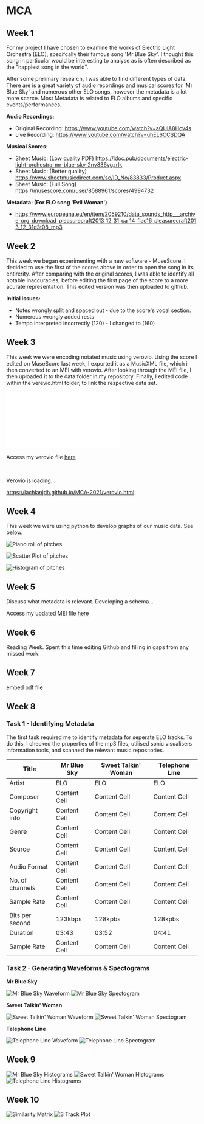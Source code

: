 # MCA

## Week 1

For my project I have chosen to examine the works of Electric Light Orchestra (ELO), specifcally their famous song 'Mr Blue Sky'. I thought this song in particular would be interesting to analyse as is often described as the "happiest song in the world". 

After some prelimary research, I was able to find different types of data. There are is a great variety of audio recordings and musical scores for 'Mr Blue Sky' and numerous other ELO songs, however the metadata is a lot more scarce. Most Metadata is related to ELO albums and specific events/performances.

**Audio Recordings:**

* Original Recording: https://www.youtube.com/watch?v=aQUlA8Hcv4s
* Live Recording:     https://www.youtube.com/watch?v=uhEL6CCSDQA

**Musical Scores:**

* Sheet Music: (Low quality PDF) https://idoc.pub/documents/electric-light-orchestra-mr-blue-sky-2nv836vgzrlk
* Sheet Music: (Better quality)  https://www.sheetmusicdirect.com/se/ID_No/83833/Product.aspx
* Sheet Music: (Full Song) https://musescore.com/user/8588961/scores/4994732

**Metadata: (For ELO song 'Evil Woman')**

* https://www.europeana.eu/en/item/2059210/data_sounds_http___archive_org_download_pleasurecraft2013_12_31_ca_14_flac16_pleasurecraft2013_12_31d3t08_mp3

## Week 2

This week we began experimenting with a new software - MuseScore. I decided to use the first of the scores above in order to open the song in its entirerity. After comparing with the original scores, I was able to identify all notable inaccuracies, before editing the first page of the score to a more acurate representation. This edited version was then uploaded to github.

**Initial issues:**
* Notes wrongly split and spaced out - due to the score's vocal section.
* Numerous wrongly added rests 
* Tempo interpreted incorrectly (120) - I changed to (160)

## Week 3

This week we were encoding notated music using verovio. Using the score I edited on MuseScore last week, I exported it as a MusicXML file, which i then converted to an MEI with verovio. After looking through the MEI file, I then uploaded it to the data folder in my repository. Finally, I edited code within the verevio.html folder, to link the respective data set. 

![PDF of Annotated MEI file](/mrblueskyeditedSCORE.pdf)

Access my verovio file [here](verovio.html)

​<div id="app">Verovio is loading...</div>
<script type="module">
import 'https://www.verovio.org/javascript/app/verovio-app.js';
const options = {
defaultView: 'responsive',
defaultZoom: 3,
enableResponsive: true,
enableDocument: true
}
var file = 'data/mrblueskyeditedSCORE.mei';
const app = new Verovio.App(document.getElementById("app"), options);
fetch(file)
.then(function(response) {
return response.text();
})
.then(function(text) {
app.loadData(text);
});
</script>

https://lachlanjdh.github.io/MCA-2021/verovio.html

## Week 4

This week we were using python to develop graphs of our music data. See below.

![Piano roll of pitches](/NoteQuarterLengthByPitch.png)

![Scatter Plot of pitches](/ScatterPlot(1).png)

![Histogram of pitches](/Histogram(1).png)

## Week 5

Discuss what metadata is relevant. Developing a schema...

Access my updated MEI file [here](https://github.com/lachlanjdh/MCA-2021/blob/master/data/mrblueskyeditedSCORE.mei)

## Week 6

Reading Week. Spent this time editing Github and filling in gaps from any missed work.

## Week 7

embed pdf file

## Week 8

### Task 1 - Identifying Metadata

The first task required me to identify metadata for seperate ELO tracks. To do this, I checked the properties of the mp3 files, utilised sonic visualisers information tools, and scanned the relevant music repositories. 

|      Title    |  Mr Blue Sky  | Sweet Talkin' Woman  | Telephone Line |
| ------------- | ------------- | -------------------- | -------------- |
| Artist  | ELO  | ELO  | ELO  |
| Composer  | Content Cell  | Content Cell  | Content Cell  |
| Copyright info  | Content Cell  | Content Cell  | Content Cell  |
| Genre  | Content Cell  | Content Cell  | Content Cell  |
| Source  | Content Cell  | Content Cell  | Content Cell  |
| Audio Format  | Content Cell  | Content Cell  | Content Cell  |
| No. of channels  | Content Cell  | Content Cell  | Content Cell  |
| Sample Rate  | Content Cell  | Content Cell  | Content Cell  |
| Bits per second  | 123kbps  | 128kpbs  | 128kpbs  |
| Duration  | 03:43  | 03:52  | 04:41  |
| Sample Rate  | Content Cell  | Content Cell  | Content Cell  |

### Task 2 - Generating Waveforms & Spectograms

**Mr Blue Sky**

![Mr Blue Sky Waveform](/MrBlueSkyWaveform.png)
![Mr Blue Sky Spectogram](/week9_MrBlueSky_Spectogram.png)

**Sweet Talkin' Woman**

![Sweet Talkin' Woman Waveform](/SweetTalkin'WomanWaveform.png)
![Sweet Talkin' Woman Spectogram](/week9_SweetTalkin'Woman_Spectogram.png)

**Telephone Line**

![Telephone Line Waveform](/TelephoneLineWaveform.png)
![Telephone Line Spectogram](/week9_TelephoneLine_Spectogram.png)

## Week 9

![Mr Blue Sky Histograms](/MrBlueSky_MFCC_AllHistograms.png)
![Sweet Talkin' Woman Histograms](/SweetTalkinWoman_MFCC_AllHistograms.png)
![Telephone Line Histograms](/TelephoneLine_MFCC_AllHistograms.png)

## Week 10

![Similarity Matrix](/SimilarityMatrix.png)
![3 Track Plot](/3trackplot.png)


